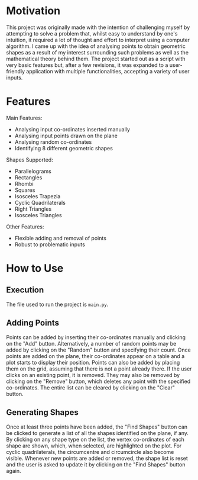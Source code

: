 # Motivation

This project was originally made with the intention of challenging myself by attempting to solve a problem that, whilst easy to understand by one's intuition, it required a lot of thought and effort to interpret using a computer algorithm. I came up with the idea of analysing points to obtain geometric shapes as a result of my interest surrounding such problems as well as the mathematical theory behind them. The project started out as a script with very basic features but, after a few revisions, it was expanded to a user-friendly application with multiple functionalities, accepting a variety of user inputs.

# Features

Main Features:

* Analysing input co-ordinates inserted manually
* Analysing input points drawn on the plane
* Analysing random co-ordinates
* Identifying 8 different geometric shapes

Shapes Supported:

* Parallelograms
* Rectangles
* Rhombi
* Squares
* Isosceles Trapezia
* Cyclic Quadrilaterals
* Right Triangles
* Isosceles Triangles

Other Features:

* Flexible adding and removal of points
* Robust to problematic inputs

# How to Use

## Execution

The file used to run the project is ``main.py``.

## Adding Points

Points can be added by inserting their co-ordinates manually and clicking on the "Add" button. Alternatively, a number of random points may be added by clicking on the "Random" button and specifying their count. Once points are added on the plane, their co-ordinates appear on a table and a plot starts to display their position. Points can also be added by placing them on the grid, assuming that there is not a point already there. If the user clicks on an existing point, it is removed. They may also be removed by clicking on the "Remove" button, which deletes any point with the specified co-ordinates. The entire list can be cleared by clicking on the "Clear" button.

## Generating Shapes

Once at least three points have been added, the "Find Shapes" button can be clicked to generate a list of all the shapes identified on the plane, if any. By clicking on any shape type on the list, the vertex co-ordinates of each shape are shown, which, when selected, are highlighted on the plot. For cyclic quadrilaterals, the circumcentre and circumcircle also become visible. Whenever new points are added or removed, the shape list is reset and the user is asked to update it by clicking on the "Find Shapes" button again.
